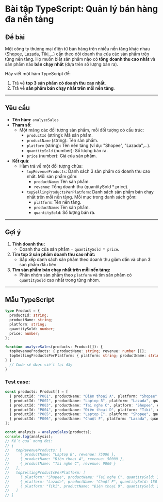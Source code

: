 # Bài tập TypeScript: Quản lý bán hàng đa nền tảng

## Đề bài

Một công ty thương mại điện tử bán hàng trên nhiều nền tảng khác nhau (Shopee, Lazada, Tiki,...) cần theo dõi doanh thu của các sản phẩm trên từng nền tảng. Họ muốn biết sản phẩm nào có **tổng doanh thu cao nhất** và sản phẩm nào **bán chạy nhất** (dựa trên số lượng bán ra).

Hãy viết một hàm TypeScript để:
1. Trả về **top 3 sản phẩm có doanh thu cao nhất**.
2. Trả về **sản phẩm bán chạy nhất trên mỗi nền tảng**.

---

## Yêu cầu

- **Tên hàm:** `analyzeSales`
- **Tham số:** 
  - Một mảng các đối tượng sản phẩm, mỗi đối tượng có cấu trúc:
    - `productId` (string): Mã sản phẩm.
    - `productName` (string): Tên sản phẩm.
    - `platform` (string): Tên nền tảng (ví dụ: "Shopee", "Lazada",...).
    - `quantitySold` (number): Số lượng bán ra.
    - `price` (number): Giá của sản phẩm.
- **Kết quả:** 
  - Hàm trả về một đối tượng chứa:
    - `topRevenueProducts`: Danh sách 3 sản phẩm có doanh thu cao nhất. Mỗi sản phẩm gồm:
      - `productName`: Tên sản phẩm.
      - `revenue`: Tổng doanh thu (quantitySold * price).
    - `topSellingProductsPerPlatform`: Danh sách sản phẩm bán chạy nhất trên mỗi nền tảng. Mỗi mục trong danh sách gồm:
      - `platform`: Tên nền tảng.
      - `productName`: Tên sản phẩm.
      - `quantitySold`: Số lượng bán ra.

---

## Gợi ý

1. **Tính doanh thu:**
   - Doanh thu của sản phẩm = `quantitySold * price`.
2. **Tìm top 3 sản phẩm doanh thu cao nhất:**
   - Sắp xếp danh sách sản phẩm theo doanh thu giảm dần và chọn 3 sản phẩm đầu tiên.
3. **Tìm sản phẩm bán chạy nhất trên mỗi nền tảng:**
   - Phân nhóm sản phẩm theo `platform` và tìm sản phẩm có `quantitySold` cao nhất trong từng nhóm.

---

## Mẫu TypeScript

```typescript
type Product = {
  productId: string;
  productName: string;
  platform: string;
  quantitySold: number;
  price: number;
};

function analyzeSales(products: Product[]): {
  topRevenueProducts: { productName: string; revenue: number }[];
  topSellingProductsPerPlatform: { platform: string; productName: string; quantitySold: number }[];
} {
  // Code sẽ được viết tại đây
}

```

### Test case: 
```typescript
const products: Product[] = [
  { productId: "P001", productName: "Điện thoại A", platform: "Shopee", quantitySold: 100, price: 500 },
  { productId: "P002", productName: "Laptop B", platform: "Lazada", quantitySold: 50, price: 1500 },
  { productId: "P003", productName: "Tai nghe C", platform: "Shopee", quantitySold: 300, price: 30 },
  { productId: "P004", productName: "Điện thoại D", platform: "Tiki", quantitySold: 20, price: 600 },
  { productId: "P005", productName: "Laptop E", platform: "Shopee", quantitySold: 10, price: 2000 },
  { productId: "P006", productName: "Chuột F", platform: "Lazada", quantitySold: 150, price: 20 },
];

const analysis = analyzeSales(products);
console.log(analysis);
// Kết quả mong đợi:
// {
//   topRevenueProducts: [
//     { productName: "Laptop B", revenue: 75000 },
//     { productName: "Điện thoại A", revenue: 50000 },
//     { productName: "Tai nghe C", revenue: 9000 }
//   ],
//   topSellingProductsPerPlatform: [
//     { platform: "Shopee", productName: "Tai nghe C", quantitySold: 300 },
//     { platform: "Lazada", productName: "Chuột F", quantitySold: 150 },
//     { platform: "Tiki", productName: "Điện thoại D", quantitySold: 20 }
//   ]
// }
```

